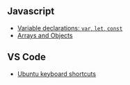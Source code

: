## Javascript

- [Variable declarations: `var`, `let`, `const`](01-ecmascript_vars.md)
- [Arrays and Objects](02-collections.md)

## VS Code

- [Ubuntu keyboard shortcuts](03-vscode-shortcuts.md)